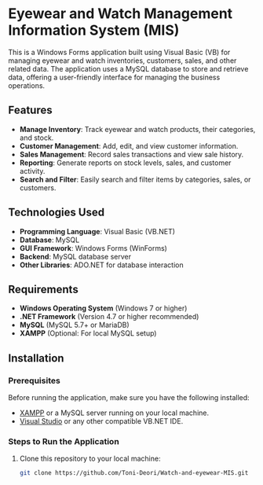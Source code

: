# Eyewear and Watch Management Information System (MIS)

This is a Windows Forms application built using Visual Basic (VB) for managing eyewear and watch inventories, customers, sales, and other related data. The application uses a MySQL database to store and retrieve data, offering a user-friendly interface for managing the business operations.

## Features

- **Manage Inventory**: Track eyewear and watch products, their categories, and stock.
- **Customer Management**: Add, edit, and view customer information.
- **Sales Management**: Record sales transactions and view sale history.
- **Reporting**: Generate reports on stock levels, sales, and customer activity.
- **Search and Filter**: Easily search and filter items by categories, sales, or customers.
  
## Technologies Used

- **Programming Language**: Visual Basic (VB.NET)
- **Database**: MySQL
- **GUI Framework**: Windows Forms (WinForms)
- **Backend**: MySQL database server
- **Other Libraries**: ADO.NET for database interaction

## Requirements

- **Windows Operating System** (Windows 7 or higher)
- **.NET Framework** (Version 4.7 or higher recommended)
- **MySQL** (MySQL 5.7+ or MariaDB)
- **XAMPP** (Optional: For local MySQL setup)

## Installation

### Prerequisites

Before running the application, make sure you have the following installed:

- [XAMPP](https://www.apachefriends.org/index.html) or a MySQL server running on your local machine.
- [Visual Studio](https://visualstudio.microsoft.com/) or any other compatible VB.NET IDE.

### Steps to Run the Application

1. Clone this repository to your local machine:
   ```bash
   git clone https://github.com/Toni-Deori/Watch-and-eyewear-MIS.git
